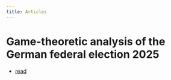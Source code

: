 ```yaml
---
title: Articles
---
```


# Game-theoretic analysis of the German federal election 2025

- [read](German-elections-2025-analysis)
